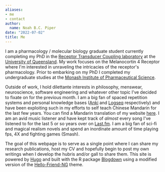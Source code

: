 ```yaml
---
aliases:
- me
- contact
author:
  name: Noah B.C. Piper
date: "2022-07-02"
title: Me
---
```


I am a pharmacology / molecular biology graduate student currently completing my PhD in the [Receptor Transducer Coupling laboratory](https://www.rtclab.org/) at the [University of Queensland](https://uq.edu.au/). My work focuses on the Melanocortin 4 Receptor where I'm interested in unraveling the intricacies of the receptor's pharmacology. Prior to embarking on my PhD I completed my undergraduate studies at the [Monash Institute of Pharmaceutical Science](https://www.monash.edu/pharm/research).

Outside of work, I hold dilettante interests in philosophy, menswear, neuroscience, software engineering and whatever other topic I've decided to fixate on for the previous month. I am a big fan of spaced repetition systems and personal knowledge bases ([Anki](https://apps.ankiweb.net/) and [Logseq](https://logseq.com/) respectively) and have been exploiting such in my efforts to self teach Chinese Mandarin for the last few years. You can find a Mandarin translation of my website [here](https://nbcp.xyz/cn/). I am an avid music listener and have kept track of *almost* every song I've listened to for the last 5 or so years over on [Last.fm](https://www.last.fm/user/noah_salem). I am a big fan of sci-fi and magical realism novels and spend an inordinate amount of time playing fps, 4X and fighting games (Smash).

The goal of this webpage is to serve as a single point where I can share my research publications, host my CV and hopefully begin to post my own writings when I develop the hubris and/or gall to share them. This site is powered by [Hugo](https://gohugo.io/) and built with the R package [Blogdown](https://github.com/rstudio/blogdown) using a modified version of the [Hello-Friend-NG](https://github.com/rhazdon/hugo-theme-hello-friend-ng) theme.
